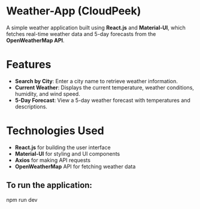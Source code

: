 # Weather-App (CloudPeek)
A simple weather application built using **React.js** and **Material-UI**, which fetches real-time weather data and 5-day forecasts from the **OpenWeatherMap API**.
# Features
- **Search by City**: Enter a city name to retrieve weather information.
- **Current Weather**: Displays the current temperature, weather conditions, humidity, and wind speed.
- **5-Day Forecast**: View a 5-day weather forecast with temperatures and descriptions.
# Technologies Used
- **React.js** for building the user interface
- **Material-UI** for styling and UI components
- **Axios** for making API requests
- **OpenWeatherMap** API for fetching weather data
## To run the application:
npm run dev

